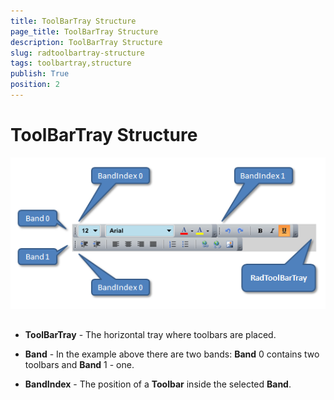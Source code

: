 ```yaml
---
title: ToolBarTray Structure
page_title: ToolBarTray Structure
description: ToolBarTray Structure
slug: radtoolbartray-structure
tags: toolbartray,structure
publish: True
position: 2
---
```


# ToolBarTray Structure

![](images/toolbar5.png)

## 

* __ToolBarTray__ - The horizontal tray where toolbars are placed.
					

* __Band__ - In the example above there are two bands: __Band__ 0 contains two toolbars and __Band__ 1 - one.
					

* __BandIndex__ - The position of a __Toolbar__ inside the selected __Band__.
					
